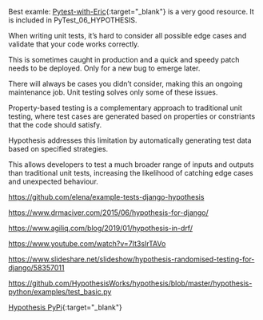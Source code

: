 Best examle: [Pytest-with-Eric](https://pytest-with-eric.com/pytest-advanced/hypothesis-testing-python/){:target="_blank"} is  a very good resource. It is included in PyTest_06_HYPOTHESIS.


When writing unit tests, it’s hard to consider all possible edge cases and validate that your code works correctly.

This is sometimes caught in production and a quick and speedy patch needs to be deployed. Only for a new bug to emerge later.

There will always be cases you didn’t consider, making this an ongoing maintenance job. Unit testing solves only some of these issues.

Property-based testing is a complementary approach to traditional unit testing, where test cases are generated based on properties or constriants that the code should satisfy.

Hypothesis addresses this limitation by automatically generating test data based on specified strategies.

This allows developers to test a much broader range of inputs and outputs than traditional unit tests, increasing the likelihood of catching edge cases and unexpected behaviour.

https://github.com/elena/example-tests-django-hypothesis

https://www.drmaciver.com/2015/06/hypothesis-for-django/

https://www.agiliq.com/blog/2019/01/hypothesis-in-drf/

https://www.youtube.com/watch?v=7It3sIrTAVo

https://www.slideshare.net/slideshow/hypothesis-randomised-testing-for-django/58357011

https://github.com/HypothesisWorks/hypothesis/blob/master/hypothesis-python/examples/test_basic.py

[Hypothesis PyPi](https://pypi.org/project/hypothesis/){:target="_blank"}



